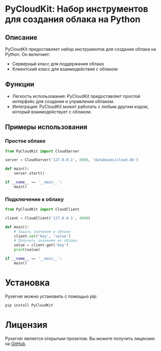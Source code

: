 # PyCloudKit: Набор инструментов для создания облака на Python

## Описание

PyCloudKit предоставляет набор инструментов для создания облака на Python. Он включает:
* Серверный класс для поддержания облака
* Клиентский класс для взаимодействия с облаком

## Функции

*   Легкость использования: PyCloudKit предоставляет простой интерфейс для создания и управления облаком.
*   Интеграция: PyCloudKit может работать с любым другим кодом, который взаимодействует с облаком.

## Примеры использования

### Простое облако

```python
from PyCloudKit import CloudServer

server = CloudServer('127.0.0.1', 8080, 'databases/cloud.db')

def main():
    server.start()

if __name__ == '__main__':
    main()
```

### Подключение к облаку

```python
from PyCloudKit import CloudClient

client = CloudClient('127.0.0.1', 8080)

def main():
    # Задать значение в облаке
    client.set('key', 'value')
    # Получить значение из облака
    value = client.get('key')
    print(value)

if __name__ == '__main__':
    main()
```
# Установка

Pyserver можно установить с помощью pip:

```bash
pip install PyCloudKit
```

# Лицензия

Pyserver является открытым проектом. Вы можете получить лицензию на [GitHub](https://github.com/professionsalincpp/PyCloudKit/main/LICENSE).